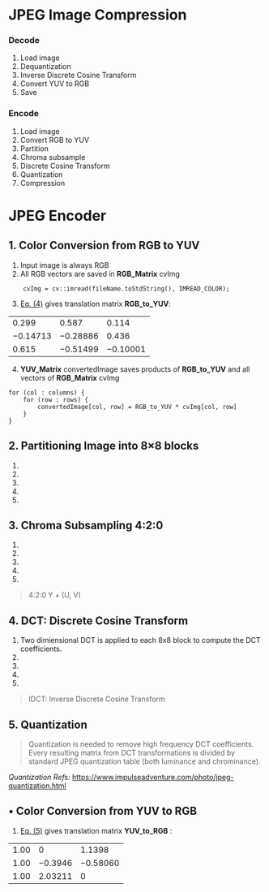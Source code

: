 # JPEG Image Compression

### Decode
1. Load image
2. Dequantization
3. Inverse Discrete Cosine Transform
4. Convert YUV to RGB
5. Save

### Encode
1. Load image
2. Convert RGB to YUV
3. Partition
4. Chroma subsample
5. Discrete Cosine Transform
6. Quantization
7. Compression





















# JPEG Encoder

## 1. Color Conversion from RGB to YUV 
1. Input image is always RGB
2. All RGB vectors are saved in __RGB_Matrix__ cvImg
``` 
    cvImg = cv::imread(fileName.toStdString(), IMREAD_COLOR);
```
3. [Eq. (4)](http://www.cs.sfu.ca/CourseCentral/365/li/material/work/RGB-YUV.pdf) gives translation matrix  __RGB_to_YUV__:

|            |            |           |
|------------|----------- |-----------|
|   0.299    |   0.587    |  0.114    |
|  −0.14713  |  −0.28886  |  0.436    |
|   0.615    |  −0.51499  | −0.10001  |

4. __YUV_Matrix__ convertedImage saves products of __RGB_to_YUV__ and all vectors of __RGB_Matrix__ cvImg
```
for (col : columns) {
    for (row : rows) {
        convertedImage[col, row] = RGB_to_YUV * cvImg[col, row]
    }
}
```









 
## 2. Partitioning Image into 8×8 blocks 
1.  
2. 
3.
4.
5.















## 3. Chroma Subsampling 4:2:0 
1.  
2. 
3.
4.
5.
>  4:2:0
>  Y + (U, V)









## 4. DCT: Discrete Cosine Transform
1. Two dimiensional DCT is applied to each 8x8 block to compute the DCT coefficients.
2. 
3.
4.
5.
> IDCT: Inverse Discrete Cosine Transform










## 5. Quantization




> Quantization is needed to remove high frequency DCT coefficients.
> Every resulting matrix from DCT transformations is divided by standard JPEG quantization table (both luminance and chrominance).

_Quantization Refs:_
https://www.impulseadventure.com/photo/jpeg-quantization.html











## • Color Conversion from YUV to RGB 
1. [Eq. (5)](http://www.cs.sfu.ca/CourseCentral/365/li/material/work/RGB-YUV.pdf) gives translation matrix __YUV_to_RGB__ :

|            |            |           |
|------------|----------- |-----------|
|    1.00    |        0   |   1.1398  |
|    1.00    |  −0.3946   | −0.58060  |
|    1.00    |  2.03211   |        0  |














